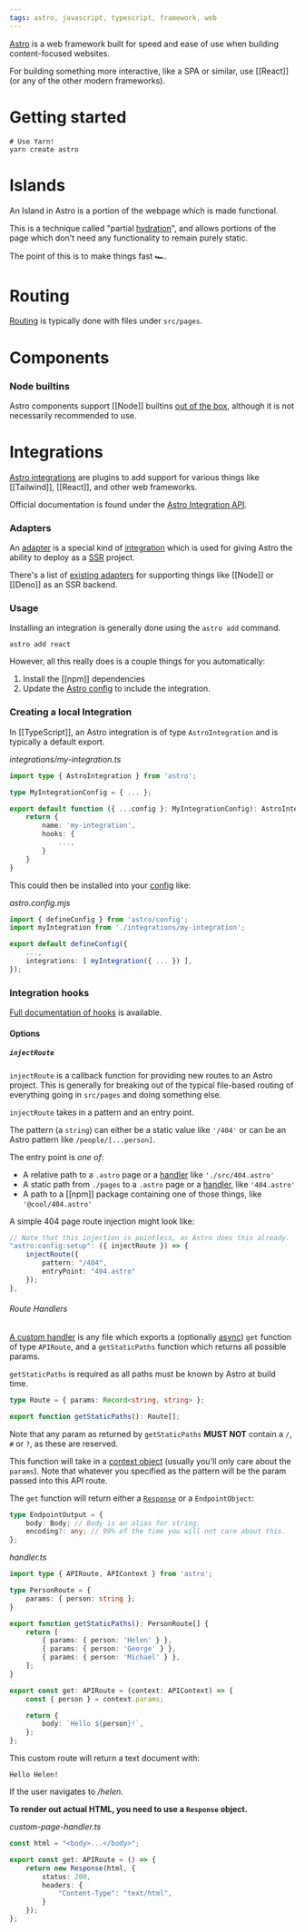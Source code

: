 ```yaml
---
tags: astro, javascript, typescript, framework, web
---
```


[Astro](https://astro.build/) is a web framework built for speed and ease of use when building content-focused websites.

For building something more interactive, like a SPA or similar, use [[React]] (or any of the other modern frameworks).

# Getting started

```shell
# Use Yarn!
yarn create astro
```

# Islands

An Island in Astro is a portion of the webpage which is made functional.

This is a technique called "partial [hydration](Web%20Terminology#Hydration)", and allows portions of the page which don't need any functionality to remain purely static.

The point of this is to make things fast 🏎.

# Routing

[Routing](https://docs.astro.build/en/core-concepts/routing/#static-ssg-mode) is typically done with files under `src/pages`.

# Components

### Node builtins

Astro components support [[Node]] builtins [out of the box](https://docs.astro.build/en/guides/imports/#node-builtins), although it is not necessarily recommended to use.



# Integrations

[Astro integrations](https://astro.build/integrations) are plugins to add support for various things like [[Tailwind]], [[React]], and other web frameworks.

Official documentation is found under the  [Astro Integration API](https://docs.astro.build/en/reference/integrations-reference/).

### Adapters

An [adapter](https://docs.astro.build/en/reference/adapter-reference/#what-is-an-adapter) is a special kind of [integration](#Integrations) which is used for giving Astro the ability to deploy as a [SSR](Web%20Terminology#SSR) project.

There's a list of [existing adapters](https://docs.astro.build/en/guides/server-side-rendering/#adding-an-adapter) for supporting things like [[Node]] or [[Deno]] as an SSR backend.

### Usage

Installing an integration is generally done using the `astro add` command.

```shell
astro add react
```

However, all this really does is a couple things for you automatically:

1. Install the [[npm]] dependencies
2. Update the [Astro config](#Config) to include the integration.

### Creating a local Integration

In [[TypeScript]], an Astro integration is of type `AstroIntegration` and is typically a default export.

*integrations/my-integration.ts*
```typescript
import type { AstroIntegration } from 'astro';

type MyIntegrationConfig = { ... };

export default function ({ ...config }: MyIntegrationConfig): AstroIntegration {
	return {
		name: 'my-integration',
		hooks: {
			...,
		}
	}
}
```

This could then be installed into your [config](#Config) like:

*astro.config.mjs*
```typescript
import { defineConfig } from 'astro/config';
import myIntegration from './integrations/my-integration';

export default defineConfig({
	...,
	integrations: [ myIntegration({ ... }) ],
});
```

### Integration hooks

[Full documentation of hooks](https://docs.astro.build/en/reference/integrations-reference/#hooks) is available.

#### Options

##### `injectRoute`

`injectRoute` is a callback function for providing new routes to an Astro project. This is generally for breaking out of the typical file-based routing of everything going in `src/pages` and doing something else.

`injectRoute` takes in a pattern and an entry point.

The pattern (a `string`) can either be a static value like `'/404'` or can be an Astro pattern like `/people/[...person]`.

The entry point is *one of*:
- A relative path to a `.astro` page or a [handler](https://docs.astro.build/en/core-concepts/endpoints/#static-file-endpoints) like `'./src/404.astro'`
- A static path from `./pages` to a `.astro` page or a [handler](https://docs.astro.build/en/core-concepts/endpoints/#static-file-endpoints), like `'404.astro'`
- A path to a [[npm]] package containing one of those things, like `'@cool/404.astro'`

A simple 404 page route injection might look like:
```typescript
// Note that this injection is pointless, as Astro does this already.
"astro:config:setup": ({ injectRoute }) => {
	injectRoute({
		pattern: "/404",
		entryPoint: "404.astro"
	});
},
```

###### Route Handlers

[A custom handler](https://docs.astro.build/en/core-concepts/endpoints/#static-file-endpoints) is any file which exports a (optionally [async](Promises)) `get` function of type `APIRoute`, and a `getStaticPaths` function which returns all possible params.

`getStaticPaths` is required as all paths must be known by Astro at build time.
```typescript
type Route = { params: Record<string, string> };

export function getStaticPaths(): Route[];
```
Note that any param as returned by `getStaticPaths` **MUST NOT** contain a `/`, `#` or `?`, as these are reserved.

This function will take in a [context object](https://docs.astro.build/en/reference/api-reference/#endpoint-context) (usually you'll only care about the `params`).
Note that whatever you specified as the pattern will be the param passed into this API route.

The `get` function will return either a [`Response`](https://developer.mozilla.org/en-US/docs/Web/API/Response) or a `EndpointObject`:
```typescript
type EndpointOutput = {
	body: Body; // Body is an alias for string.
	encoding?: any; // 99% of the time you will not care about this.
};
```

*handler.ts*
```typescript
import type { APIRoute, APIContext } from 'astro';

type PersonRoute = {
	params: { person: string };
}

export function getStaticPaths(): PersonRoute[] {
	return [
		{ params: { person: 'Helen' } },
		{ params: { person: 'George' } },
		{ params: { person: 'Michael' } },
	];
}

export const get: APIRoute = (context: APIContext) => {
	const { person } = context.params;

	return {
		body: `Hello ${person}!`,
	};
};
```

This custom route will return a text document with:
```
Hello Helen!
```
If the user navigates to */helen*.

**To render out actual HTML, you need to use a `Response` object.**

*custom-page-handler.ts*
```typescript
const html = "<body>...</body>";

export const get: APIRoute = () => {
	return new Response(html, {
		status: 200,
		headers: {
			"Content-Type": "text/html",
		}
	});
};
```